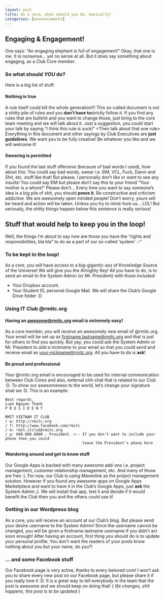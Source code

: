```yaml
---
layout: post
title: As a core, what should you do, basically?
categories: [announcements]
---
```


## Engaging & Engagement!

One says: “An engaging elephant is full of engagement!” Okay, that one
is me. It is nonsense… yet no sense at all. But it does say something
about engaging, as a Club Core member.

### So what should *YOU* do?

Here is a big list of stuff:

#### Nothing is true

A rule itself could kill the whole generation!!! This so-called document
is not a shitty pile of rules and you **don’t have to**strictly follow
it. If you find any rules that are bullshit and you want to change
those, just bring to the core team meeting and we will talk about it.
Just a suggestion, you could start your talk by saying “I think this
rule is suck!” \<Then talk about that one rule\> Everything in this
document and other sayings by Club Executives are **just guidelines**.
We want you to be fully creative! Be whatever you like and we will
welcome it!

#### Swearing is permitted

If you found the last stuff offensive (because of bad words I used), how
about this: You could say bad words, swear i.e. ĐM, VCL, Fuck, Damn and
Shit, etc. stuff like that! But please, I personally don’t like or want
to see any insults! You could say ĐM but please don’t say this to your
friend “Your mother is a whore!” Please don’t… Every time you want to
say someone’s idea is a big pile of shit, you should **prove it**. Be
constructive and criticism addictive. We are awesomely open minded
people! Don’t worry, yours will be heard and action will be taken.
Unless you try to mind-fuck us… LOL! But seriously, the shitty things
happen below this sentence is really serious!

## Stuff that would help to keep you in the loop!

Well, the things I’m about to say now are those you have the “rights and
responsibilities, bla bla” to do as a part of our so-called ‘system’ :-“

### To be kept in the loop!

As a core, you will have access to a big-gigantic-ass of Knowledge
Source of the Universe! We will give you the Almighty Key! All you have
to do, is to send an email to the System Admin (or Mr. President) with
those included:

-   Your Dropbox account.
-   Your Student ID, personal Google Mail. We will share the Club’s
    Google Drive folder :D

### Using IT Club @rmitc.org

#### Having an [awesome@rmitc.org](mailto:awesome@rmitc.org) email is extremely easy!

As a core member, you will receive an awesomely new email of @rmitc.org.
Your email will be set up as
[firstname.lastname@rmitc.org](mailto:firstname.lastname@rmitc.org) and
that is just for others to find you quickly. But yay, you could ask the
System Admin or Mr. President to *add a nickname* to your email so that
you could send and receive email as
[your-nickname@rmitc.org](mailto:your-nickname@rmitc.org). All you have
to do is **ask**!

#### Be proud and professional

Your @rmitc.org email is encouraged to be used for internal
communication between Club Cores and also, external chit-chat that is
related to our Club :D. To show our awesomeness to the world, let’s
change your signature shall we :D. This is an example:

    Best regards,
    Luan Nguyen Thanh
    P R E S I D E N T

    RMIT VIETNAM IT CLUB
    / w: http://rmitc.org
    / f: http://www.facebook.com/rmitc
    / m: rmit.itclub@rmitc.org
    / p: 090.000.0000 - President. <-- If you don't want to include your phone then you could
                                       leave the President’s phone here

#### Wandering around and get to know stuff

Our Google Apps is backed with many awesome add-ons i.e. project
management, customer relationship management, etc. And many of those are
free :). For now, our Club is using Mavenlink as the project management
solution. However if you found any awesome apps on Google Apps
Marketplace and want to have it in the Club’s Google Apps, just **ask**
the System Admin ;). We will install that app, test it and decide if it
would benefit the Club then you and the others could use it!

### Getting in our Wordpress blog

As a core, you will receive an account at our Club’s blog. But please
send your desire username to the System Admin! Since the username cannot
be changed, you will be given a firstname.lastname username if you
didn’t act soon enough! After having an account, first thing you should
do is to update your personal profile. You don’t want the readers of
your posts know nothing about you but your name, do you?!

### ... and some Facebook stuff

Our Facebook page is very active, thanks to every beloved core! I won’t
ask you to share every new post on our Facebook page, but please share
it if you really love it :D. It is a great way to tell everybody in the
team that the post is awesome and we should keep on doing that! { *life
changes, sh!t happens, this post is to be updated* }
